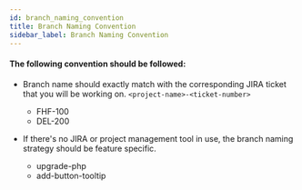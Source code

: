 ```yaml
---
id: branch_naming_convention
title: Branch Naming Convention
sidebar_label: Branch Naming Convention
---
```


#### The following convention should be followed:

* Branch name should exactly match with the corresponding JIRA ticket that you will be working on. `<project-name>-<ticket-number>`
  * FHF-100
  * DEL-200

* If there's no JIRA or project management tool in use, the branch naming strategy should be feature specific.
  * upgrade-php
  * add-button-tooltip
  